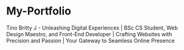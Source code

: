 # My-Portfolio

Tino Britty J - Unleashing Digital Experiences | BSc CS Student, Web Design Maestro, and Front-End Developer | Crafting Websites with Precision and Passion | Your Gateway to Seamless Online Presence
